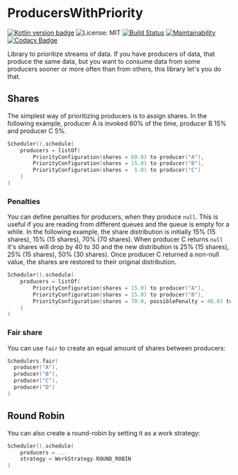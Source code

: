 # ProducersWithPriority
[![Kotlin version badge](https://img.shields.io/badge/kotlin-1.3-blue.svg)](https://kotlinlang.org/docs/reference/whatsnew13.html) 
![License: MIT](https://img.shields.io/badge/License-MIT-blue.svg)
[![Build Status](https://api.travis-ci.com/plastic-karma/ProducersWithPriority.svg?branch=mainline)](https://travis-ci.com/github/plastic-karma/ProducersWithPriority)
[![Maintainability](https://codeclimate.com/github/plastic-karma/ProducersWithPriority/badges/gpa.svg
)](https://codeclimate.com/github/plastic-karma/ProducersWithPriority/maintainability)
[![Codacy Badge](https://api.codacy.com/project/badge/Grade/542dbabd278e4f0d822908c18b2ebb4a)](https://app.codacy.com/gh/plastic-karma/ProducersWithPriority?utm_source=github.com&utm_medium=referral&utm_content=plastic-karma/ProducersWithPriority&utm_campaign=Badge_Grade)


Library to prioritize streams of data. If you have producers of data, that produce the same data, but you want to consume data from some producers sooner or more often than from others, this library let's you do that.

## Shares
The simplest way of prioritizing producers is to assign shares. In the following example, producer A is invoked 60% of the time, producer B 15% and producer C 5%.
```kotlin
Scheduler().schedule(
    producers = listOf(
        PriorityConfiguration(shares = 60.0) to producer("A"),
        PriorityConfiguration(shares = 15.0) to producer("B"),
        PriorityConfiguration(shares =  5.0) to producer("C")
    )
)
```

### Penalties
You can define penalties for producers, when they produce `null`. This is useful if you are reading from different queues and the queue is empty for a while. In the following example, the share distribution is initially 15% (15 shares), 15% (15 shares), 70% (70 shares). When producer C returns `null` it's shares will drop by 40 to 30 and the new distribution is 25% (15 shares), 25% (15 shares), 50% (30 shares). Once producer C returned a non-null value, the shares are restored to their original distribution.

```kotlin
Scheduler().schedule(
    producers = listOf(
        PriorityConfiguration(shares = 15.0) to producer("A"),
        PriorityConfiguration(shares = 15.0) to producer("B"),
        PriorityConfiguration(shares = 70.0, possiblePenalty = 40.0) to producer("C"),
    )
)
```

### Fair share
You can use `fair` to create an equal amount of shares between producers:
```kotlin
Schedulers.fair(
  producer("A"),
  producer("B"),
  producer("C"),
  producer("D")
)
```

## Round Robin
You can also create a round-robin by setting it as a work strategy:
```kotlin
Scheduler().schedule(
    producers = ...
    strategy = WorkStrategy.ROUND_ROBIN
)
```

